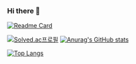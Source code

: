 ### Hi there 👋


[![Readme Card](https://github-readme-stats.vercel.app/api/pin/?username=Devconf&repo=github-readme-stats)](https://github.com/anuraghazra/github-readme-stats)

[![Solved.ac프로필](http://mazassumnida.wtf/api/v2/generate_badge?boj={wmf2fkrh})](https://solved.ac/{wmf2fkrh})
[![Anurag's GitHub stats](https://github-readme-stats.vercel.app/api?username=Devconf&show_icons=true&theme=vue)](https://github.com/anuraghazra/github-readme-stats)

[![Top Langs](https://github-readme-stats.vercel.app/api/top-langs/?username=Devconf&layout=compact&hide=html,scss)](https://github.com/anuraghazra/github-readme-stats)



<!--
**Devconf/Devconf** is a ✨ _special_ ✨ repository because its `README.md` (this file) appears on your GitHub profile.

Here are some ideas to get you started:

- 🔭 I’m currently working on ...
- 🌱 I’m currently learning ...
- 👯 I’m looking to collaborate on ...
- 🤔 I’m looking for help with ...
- 💬 Ask me about ...
- 📫 How to reach me: ...
- 😄 Pronouns: ...
- ⚡ Fun fact: ...
-->

